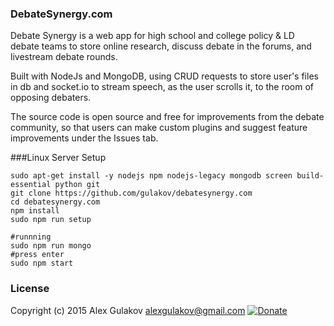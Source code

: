 ### DebateSynergy.com
Debate Synergy is a web app for high school and college policy & LD debate teams to store online research, discuss debate in the forums, and livestream debate rounds.

Built with NodeJs and MongoDB, using CRUD requests to store user's files in db and socket.io to stream speech, as the user scrolls it, to the room of opposing debaters.

The source code is open source and free for improvements from the debate community, so that users can make custom plugins and suggest feature improvements under the Issues tab.

###Linux Server Setup
```
sudo apt-get install -y nodejs npm nodejs-legacy mongodb screen build-essential python git 
git clone https://github.com/gulakov/debatesynergy.com
cd debatesynergy.com
npm install
sudo npm run setup

#runnning
sudo npm run mongo
#press enter
sudo npm start
```


### License
Copyright (c) 2015 Alex Gulakov alexgulakov@gmail.com
[![Donate](https://www.paypalobjects.com/en_US/i/btn/btn_donate_LG.gif)](https://www.paypal.com/cgi-bin/webscr?cmd=_s-xclick&hosted_button_id=RPK6PTFJ6ZJFC)
